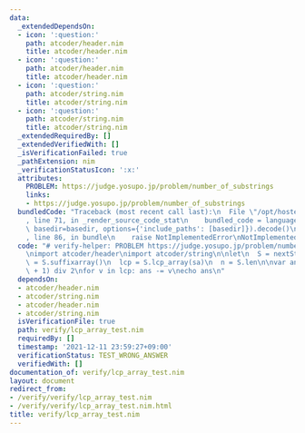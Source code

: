 ```yaml
---
data:
  _extendedDependsOn:
  - icon: ':question:'
    path: atcoder/header.nim
    title: atcoder/header.nim
  - icon: ':question:'
    path: atcoder/header.nim
    title: atcoder/header.nim
  - icon: ':question:'
    path: atcoder/string.nim
    title: atcoder/string.nim
  - icon: ':question:'
    path: atcoder/string.nim
    title: atcoder/string.nim
  _extendedRequiredBy: []
  _extendedVerifiedWith: []
  _isVerificationFailed: true
  _pathExtension: nim
  _verificationStatusIcon: ':x:'
  attributes:
    PROBLEM: https://judge.yosupo.jp/problem/number_of_substrings
    links:
    - https://judge.yosupo.jp/problem/number_of_substrings
  bundledCode: "Traceback (most recent call last):\n  File \"/opt/hostedtoolcache/Python/3.10.5/x64/lib/python3.10/site-packages/onlinejudge_verify/documentation/build.py\"\
    , line 71, in _render_source_code_stat\n    bundled_code = language.bundle(stat.path,\
    \ basedir=basedir, options={'include_paths': [basedir]}).decode()\n  File \"/opt/hostedtoolcache/Python/3.10.5/x64/lib/python3.10/site-packages/onlinejudge_verify/languages/nim.py\"\
    , line 86, in bundle\n    raise NotImplementedError\nNotImplementedError\n"
  code: "# verify-helper: PROBLEM https://judge.yosupo.jp/problem/number_of_substrings\n\
    \nimport atcoder/header\nimport atcoder/string\n\nlet\n  S = nextString()\n  sa\
    \ = S.suffixarray()\n  lcp = S.lcp_array(sa)\n  n = S.len\n\nvar ans = n * (n\
    \ + 1) div 2\nfor v in lcp: ans -= v\necho ans\n"
  dependsOn:
  - atcoder/header.nim
  - atcoder/string.nim
  - atcoder/header.nim
  - atcoder/string.nim
  isVerificationFile: true
  path: verify/lcp_array_test.nim
  requiredBy: []
  timestamp: '2021-12-11 23:59:27+09:00'
  verificationStatus: TEST_WRONG_ANSWER
  verifiedWith: []
documentation_of: verify/lcp_array_test.nim
layout: document
redirect_from:
- /verify/verify/lcp_array_test.nim
- /verify/verify/lcp_array_test.nim.html
title: verify/lcp_array_test.nim
---
```

